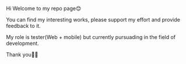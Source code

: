 Hi Welcome to my repo page😊 

You can find my interesting works, please support my effort and provide feedback to it.

My role is tester(Web + mobile) but currently pursuading in the field of development.

Thank you🙏🏻
